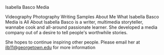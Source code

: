 Isabella Basco Media

Videography
Photography
Writing Samples
About Me
What Isabella Basco Media is All About
Isabella Basco is a writer, multimedia storyteller, wannabe cook and all-around passionate learner. She developed a media company out of a desire to tell people's worthwhile stories.

She hopes to continue inspiring other people. Please email her at ilb11@georgetown.edu for more information
